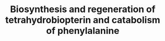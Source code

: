 ---
annotations:
- id: DOID:13382
  type: Disease Ontology
  value: megaloblastic anemia
- id: DOID:0112225
  parent: genetic disease
  type: Disease Ontology
  value: BH4-deficient hyperphenylalaninemia B
- id: PW:0001805
  parent: disease pathway
  type: Pathway Ontology
  value: phenylketonuria pathway
- id: PW:0002105
  parent: disease pathway
  type: Pathway Ontology
  value: dopa responsive dystonia pathway
- id: PW:0000217
  parent: classic metabolic pathway
  type: Pathway Ontology
  value: tetrahydrobiopterin metabolic pathway
- id: DOID:0090123
  parent: genetic disease
  type: Disease Ontology
  value: aromatic L-amino acid decarboxylase deficiency
- id: DOID:0111168
  parent: genetic disease
  type: Disease Ontology
  value: sepiapterin reductase deficiency
- id: DOID:0090106
  parent: genetic disease
  type: Disease Ontology
  value: BH4-deficient hyperphenylalaninemia A
- id: DOID:0090043
  parent: genetic disease
  type: Disease Ontology
  value: dystonia 5
- id: DOID:9281
  parent: genetic disease
  type: Disease Ontology
  value: phenylketonuria
- id: PW:0001612
  parent: disease pathway
  type: Pathway Ontology
  value: Segawa syndrome pathway
- id: PW:0001288
  parent: classic metabolic pathway
  type: Pathway Ontology
  value: phenylalanine degradation pathway
authors:
- DeSl
- Egonw
- IreneHemel
- Ddigles
- Josienlandman
- MaintBot
- Fehrhart
- Finterly
- Eweitz
citedin:
- link: 10.1039/D3DD00069A
  title: Discovering life's directed metabolic (sub)paths to interpret human biochemical
    markers using the DSMN tool
communities:
- IEM
- MetaKids
- ONTOX
- RareDiseases
description: This pathway shows disorders related to phenylalanine and tetrahydrobiopterin
  (BH4) metabolism. Disorders resulting from an enzyme defect are highlighted in pink.
  Pathological metabolites used as specific markers are highlighted in purple. BH4
  is a natural cofactor for PAH, tyrosine-3-hydroxylase, tryptophan-5-hydroxylase
  and nitric oxide synthase (NOS), where the latter two are key enzymes in the biosynthesis
  of the neurotransmitters dopamine and serotonin.   This pathway was inspired by
  Edition 5, Chapter 20 of the book of Blau (ISBN 9783030677268) (Ed.4 Chapter 1).
last-edited: 2025-03-03
ndex: 6f3bd16a-8b69-11eb-9e72-0ac135e8bacf
organisms:
- Homo sapiens
redirect_from:
- /index.php/Pathway:WP4156
- /instance/WP4156
- /instance/WP4156_r137438
revision: r137438
schema-jsonld:
- '@context': https://schema.org/
  '@id': https://wikipathways.github.io/pathways/WP4156.html
  '@type': Dataset
  creator:
    '@type': Organization
    name: WikiPathways
  description: This pathway shows disorders related to phenylalanine and tetrahydrobiopterin
    (BH4) metabolism. Disorders resulting from an enzyme defect are highlighted in
    pink. Pathological metabolites used as specific markers are highlighted in purple.
    BH4 is a natural cofactor for PAH, tyrosine-3-hydroxylase, tryptophan-5-hydroxylase
    and nitric oxide synthase (NOS), where the latter two are key enzymes in the biosynthesis
    of the neurotransmitters dopamine and serotonin.   This pathway was inspired by
    Edition 5, Chapter 20 of the book of Blau (ISBN 9783030677268) (Ed.4 Chapter 1).
  keywords:
  - 3-OMD
  - 5-OH-Trp
  - 5HIAA
  - 7,8-BH2
  - AADC
  - AR
  - ASMT
  - BH4
  - Biopterin
  - COMT
  - CR
  - DBH
  - DHFR
  - DHPR
  - DNAJC12
  - Dopamine
  - Epinephrine
  - GTP
  - GTPCH
  - HO-BH4
  - HVA
  - L-DOPA
  - MAO
  - MAOA
  - MAOB
  - MHPG
  - N-acetylserotonin
  - NADPH
  - NH2TP
  - Neopterin
  - O2
  - PAH
  - PCD
  - PNMT
  - PTP
  - PTPS
  - Phe
  - Phenyl-alanine
  - Primapterin
  - SAM
  - SNA
  - SR
  - Serotonin
  - TH
  - TPH
  - Trp
  - VMA
  - melatonin
  - norepinephrine
  - oxo-PH4
  - q-BH2
  - sepiapterin
  - tyr
  license: CC0
  name: Biosynthesis and regeneration of tetrahydrobiopterin and catabolism of phenylalanine
seo: CreativeWork
title: Biosynthesis and regeneration of tetrahydrobiopterin and catabolism of phenylalanine
wpid: WP4156
---